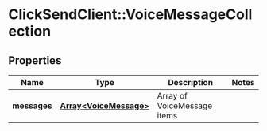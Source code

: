 # ClickSendClient::VoiceMessageCollection

## Properties
Name | Type | Description | Notes
------------ | ------------- | ------------- | -------------
**messages** | [**Array&lt;VoiceMessage&gt;**](VoiceMessage.md) | Array of VoiceMessage items | 


